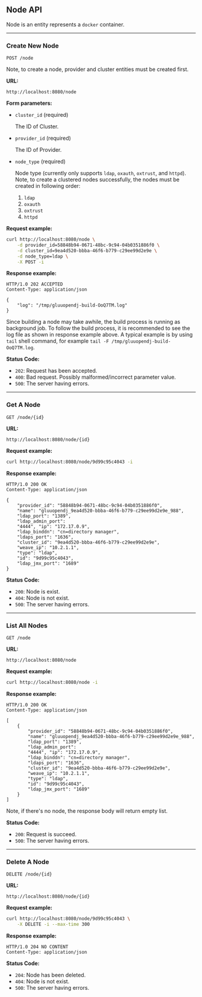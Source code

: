 ## Node API

Node is an entity represents a `docker` container.

---

### Create New Node

`POST /node`

Note, to create a node, provider and cluster entities must be created first.

__URL:__

`http://localhost:8080/node`

__Form parameters:__

*   `cluster_id` (required)

    The ID of Cluster.

*   `provider_id` (required)

    The ID of Provider.

*   `node_type` (required)

    Node type (currently only supports `ldap`, `oxauth`, `oxtrust`, and `httpd`).
    Note, to create a clustered nodes successfully, the nodes must be created
    in following order:

    1. `ldap`
    2. `oxauth`
    3. `oxtrust`
    4. `httpd`

__Request example:__

```sh
curl http://localhost:8080/node \
    -d provider_id=58848b94-0671-48bc-9c94-04b0351886f0 \
    -d cluster_id=9ea4d520-bbba-46f6-b779-c29ee99d2e9e \
    -d node_type=ldap \
    -X POST -i
```

__Response example:__

```http
HTTP/1.0 202 ACCEPTED
Content-Type: application/json

{
    "log": "/tmp/gluuopendj-build-OoQ7TM.log"
}
```

Since building a node may take awhile, the build process is running as background job.
To follow the build process, it is recommended to see the log file as shown
in response example above. A typical example is by using `tail` shell command,
for example `tail -F /tmp/gluuopendj-build-OoQ7TM.log`.

__Status Code:__

* `202`: Request has been accepted.
* `400`: Bad request. Possibly malformed/incorrect parameter value.
* `500`: The server having errors.

---

### Get A Node

`GET /node/{id}`

__URL:__

`http://localhost:8080/node/{id}`

__Request example:__

```sh
curl http://localhost:8080/node/9d99c95c4043 -i
```

__Response example:__

```http
HTTP/1.0 200 OK
Content-Type: application/json

{
    "provider_id": "58848b94-0671-48bc-9c94-04b0351886f0",
    "name": "gluuopendj_9ea4d520-bbba-46f6-b779-c29ee99d2e9e_988",
    "ldap_port": "1389",
    "ldap_admin_port":
    "4444", "ip": "172.17.0.9",
    "ldap_binddn": "cn=directory manager",
    "ldaps_port": "1636",
    "cluster_id": "9ea4d520-bbba-46f6-b779-c29ee99d2e9e",
    "weave_ip": "10.2.1.1",
    "type": "ldap",
    "id": "9d99c95c4043",
    "ldap_jmx_port": "1689"
}
```

__Status Code:__

* `200`: Node is exist.
* `404`: Node is not exist.
* `500`: The server having errors.

---

### List All Nodes

`GET /node`

__URL:__

`http://localhost:8080/node`

__Request example:__

```sh
curl http://localhost:8080/node -i
```

__Response example:__

```http
HTTP/1.0 200 OK
Content-Type: application/json

[
    {
        "provider_id": "58848b94-0671-48bc-9c94-04b0351886f0",
        "name": "gluuopendj_9ea4d520-bbba-46f6-b779-c29ee99d2e9e_988",
        "ldap_port": "1389",
        "ldap_admin_port":
        "4444", "ip": "172.17.0.9",
        "ldap_binddn": "cn=directory manager",
        "ldaps_port": "1636",
        "cluster_id": "9ea4d520-bbba-46f6-b779-c29ee99d2e9e",
        "weave_ip": "10.2.1.1",
        "type": "ldap",
        "id": "9d99c95c4043",
        "ldap_jmx_port": "1689"
    }
]
```

Note, if there's no node, the response body will return empty list.

__Status Code:__

* `200`: Request is succeed.
* `500`: The server having errors.

---

### Delete A Node

`DELETE /node/{id}`

__URL:__

`http://localhost:8080/node/{id}`

__Request example:__

```sh
curl http://localhost:8080/node/9d99c95c4043 \
    -X DELETE -i --max-time 300
```

__Response example:__

```http
HTTP/1.0 204 NO CONTENT
Content-Type: application/json
```

__Status Code:__

* `204`: Node has been deleted.
* `404`: Node is not exist.
* `500`: The server having errors.
